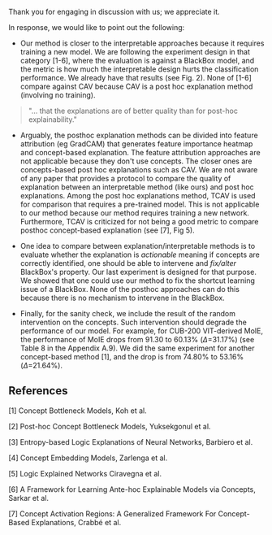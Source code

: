 Thank you for engaging in discussion with us; we appreciate it.

In response, we would like to point out the following:

* Our method is closer to the interpretable approaches because it requires training a new model. We are following the
  experiment design in that category [1-6], where the evaluation is against a BlackBox model, and the metric is how much
  the interpretable design hurts the classification performance. We already have that results (see Fig. 2). None
  of [1-6] compare against CAV because CAV is a post hoc explanation method (involving no training).

> "... that the explanations are of better quality than for post-hoc explainability."

* Arguably, the posthoc explanation methods can be divided into feature attribution (eg GradCAM) that generates feature
  importance heatmap and concept-based explanation. The feature attribution approaches are not applicable because they
  don't use concepts. The closer ones are concepts-based post hoc explanations such as CAV. We are not aware of any
  paper that provides a protocol to compare the quality of explanation between an interpretable method (like ours) and
  post hoc explanations. Among the post hoc explanations method, TCAV is used for comparison that requires a pre-trained
  model. This is not applicable to our method because our method requires training a new network. Furthermore, TCAV is
  criticized for not being a good metric to compare posthoc concept-based explanation (see [7], Fig 5).

* One idea to compare between explanation/interpretable methods is to evaluate whether the explanation is *actionable*
  meaning if concepts are correctly identified, one should be able to intervene and *fix/alter* BlackBox's property. Our
  last experiment is designed for that purpose. We showed that one could use our method to fix the shortcut learning
  issue of a BlackBox. None of the posthoc approaches can do this because there is no mechanism to intervene in the
  BlackBox.

* Finally, for the sanity check, we include the result of the random intervention on the concepts. Such intervention
  should degrade the performance of our model. For example, for CUB-200 VIT-derived MoIE, the performance of MoIE drops
  from 91.30 to 60.13% ($\Delta$=31.17%) (see Table 8 in the Appendix A.9). We did the same experiment for another
  concept-based method [1], and the drop is from 74.80% to 53.16% ($\Delta$=21.64%).

## References

[1] Concept Bottleneck Models, Koh et al.

[2] Post-hoc Concept Bottleneck Models, Yuksekgonul et al.

[3] Entropy-based Logic Explanations of Neural Networks, Barbiero et al.

[4] Concept Embedding Models, Zarlenga et al.

[5] Logic Explained Networks Ciravegna et al.

[6] A Framework for Learning Ante-hoc Explainable Models via Concepts, Sarkar et al.

[7] Concept Activation Regions: A Generalized Framework For Concept-Based Explanations, Crabbé et al.